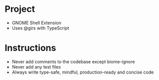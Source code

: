 # Project
- GNOME Shell Extension
- Uses @girs with TypeScript

# Instructions
- Never add comments to the codebase except biome-ignore
- Never add any test files
- Always write type-safe, mindful, production-ready and concise code
